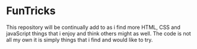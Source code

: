 # FunTricks

This repository will be continually add to as i find more HTML, CSS and javaScript things that i enjoy and think others might as well.
The code is not all my own it is simply things that i find and would like to try.